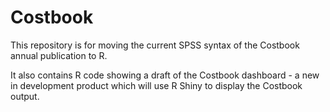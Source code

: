 # Costbook

This repository is for moving the current SPSS syntax of the Costbook annual publication to R.

It also contains R code showing a draft of the Costbook dashboard - a new in development product which will use R Shiny to display the Costbook output. 

